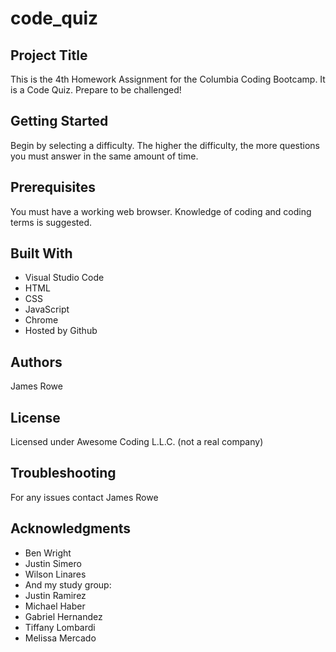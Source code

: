 # code_quiz

## Project Title

This is the 4th Homework Assignment for the Columbia Coding Bootcamp. It is a Code Quiz. Prepare to be challenged!

## Getting Started

Begin by selecting a difficulty. The higher the difficulty, the more questions you must answer in the same amount of time.
## Prerequisites

You must have a working web browser. Knowledge of coding and coding terms is suggested.

## Built With

- Visual Studio Code
- HTML
- CSS
- JavaScript
- Chrome
- Hosted by Github

## Authors

James Rowe

## License

Licensed under Awesome Coding L.L.C. (not a real company)

## Troubleshooting

For any issues contact James Rowe

## Acknowledgments

- Ben Wright
- Justin Simero
- Wilson Linares
- And my study group:
- Justin Ramirez
- Michael Haber
- Gabriel Hernandez
- Tiffany Lombardi
- Melissa Mercado
